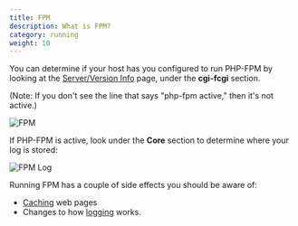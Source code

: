 ```yaml
---
title: FPM 
description: What is FPM? 
category: running 
weight: 10
---
```


You can determine if your host has you configured to run PHP-FPM by looking at the 
[Server/Version Info](/user/admin_pages/tools/server_info) page, under the **cgi-fcgi** section.  

(Note: If you don't see the line that says "php-fpm active," then it's not active.)

![FPM](/images/fpm.png)

If PHP-FPM is active, look under the **Core** section to determine where your log is stored:

![FPM Log](/images/fpm_log.png)

Running FPM has a couple of side effects you should be aware of:

- [Caching](/user/new_user_topics/browser_caching/) web pages
- Changes to how [logging](/user/troubleshooting/missing_log_files/) works. 

